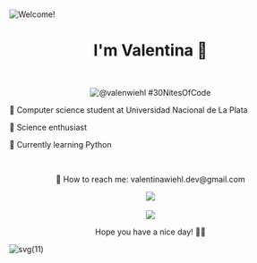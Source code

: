 ### 

![Welcome!](https://github.com/user-attachments/assets/6d03b147-4641-4f4e-920f-b3bd3c22ba89)


<h1 align="center"> I'm Valentina 💜</h1> </br>

<div align="center">
  
![@valenwiehl #30NitesOfCode](https://www.codedex.io/api/petStatus?user=valenwiehl)
</div>

<div>
  <p>🍄 Computer science student at Universidad Nacional de La Plata</p>
  <p>🔬 Science enthusiast</p>
  <p>🌱 Currently learning Python</p>
</div></br>

<div align="center">
  <p>📩 How to reach me: valentinawiehl.dev@gmail.com</p>
  
  ![](https://github-readme-stats.vercel.app/api/top-langs/?username=wiehl-valentina&theme=nightowl&hide_border=false&include_all_commits=false&count_private=false&layout=compact)<br/><br/>
  ![](https://github-readme-streak-stats.herokuapp.com/?user=wiehl-valentina&theme=nightowl&hide_border=false)
  
</div>
<p align="center"> Hope you have a nice day! 🧚‍♀️ </p>

![svg(11)](https://github.com/user-attachments/assets/c7b9ca89-426e-40c9-ae0d-210a4f3c1eaf)



